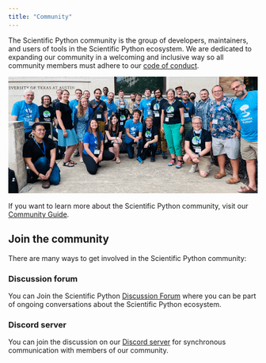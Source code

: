 ```yaml
---
title: "Community"
---
```


The Scientific Python community is the group of developers, maintainers, and users of tools in the Scientific Python ecosystem. We are dedicated to expanding our community in a welcoming and inclusive way so all community members must adhere to our [code of conduct](https://scientific-python.org/code_of_conduct/).

![community picture](images/community.png)

If you want to learn more about the Scientific Python community, visit our [Community Guide](https://learn.scientific-python.org/community/).

## Join the community

There are many ways to get involved in the Scientific Python community:

### Discussion forum

You can Join the Scientific Python [Discussion Forum](https://discuss.scientific-python.org) where you can be part of ongoing conversations about the Scientific Python ecosystem.

### Discord server

You can join the discussion on our [Discord server](https://discord.gg/vur45CbwMz) for synchronous communication with members of our community.
